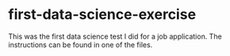 # first-data-science-exercise
This was the first data science test I did for a job application. The instructions can be found in one of the files.
